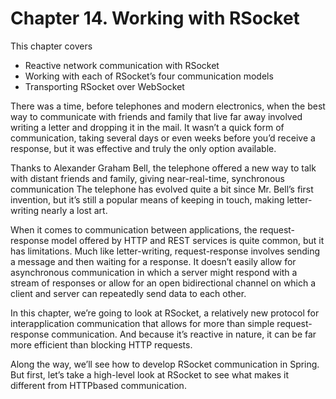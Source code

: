 # Chapter 14. Working with RSocket

This chapter covers
* Reactive network communication with RSocket
* Working with each of RSocket’s four communication models
* Transporting RSocket over WebSocket

There was a time, before telephones and modern electronics, when the best way to communicate with friends and family that live far away involved writing a letter and dropping it in the mail. It wasn’t a quick form of communication, taking several days or even weeks before you’d receive a response, but it was effective and truly the only option available.

Thanks to Alexander Graham Bell, the telephone offered a new way to talk with distant friends and family, giving near-real-time, synchronous communication The telephone has evolved quite a bit since Mr. Bell’s first invention, but it’s still a popular means of keeping in touch, making letter-writing nearly a lost art.

When it comes to communication between applications, the request-response model offered by HTTP and REST services is quite common, but it has limitations. Much like letter-writing, request-response involves sending a message and then waiting for a response. It doesn’t easily allow for asynchronous communication in which a server might respond with a stream of responses or allow for an open bidirectional channel on which a client and server can repeatedly send data to each other.

In this chapter, we’re going to look at RSocket, a relatively new protocol for interapplication communication that allows for more than simple request-response communication. And because it’s reactive in nature, it can be far more efficient than blocking HTTP requests.

Along the way, we’ll see how to develop RSocket communication in Spring. But first, let’s take a high-level look at RSocket to see what makes it different from HTTPbased communication.